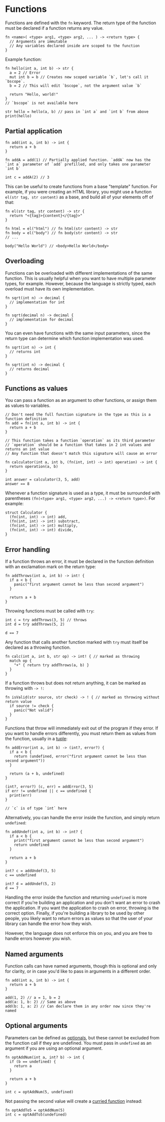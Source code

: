 # Functions

Functions are defined with the `fn` keyword. The return type of the function must be declared if a function returns any value.

```
fn <name>( <type> arg1, <type> arg2, ... ) -> <return type> {
  // Arguments are immutable
  // Any variables declared inside are scoped to the function
}
```

Example function:

```
fn hello(int a, int b) -> str {
  a = 2 // Error
  mut int b = b // Creates new scoped variable `b`, let's call it `bscope`.
  b = 2 // This will edit `bscope`, not the argument value `b`

  return "Hello, world!"
}
// `bscope` is not available here

str hello = hello(a, b) // pass in `int a` and `int b` from above
print(hello)
```

## Partial application

```
fn add(int a, int b) -> int {
  return a + b
}

fn addA = add(1) // Partially applied function. `addA` now has the `int a` parameter of `add` prefilled, and only takes one parameter `int b`

int c = addA(2) // 3
```

This can be useful to create functions from a base "template" function. For example, if you were creating an HTML library, you might use a function `el(str tag, str content)` as a base, and build all of your elements off of that:

```
fn el(str tag, str content) -> str {
  return "<{tag}>{content}</{tag}>"
}

fn html = el("html") // fn html(str content) -> str
fn body = el("body") // fn body(str content) -> str
// ...

body("Hello World") // <body>Hello World</body>
```

## Overloading

Functions can be overloaded with different implementations of the same function. This is usually helpful when you want to have multiple parameter types, for example. However, because the language is strictly typed, each overload must have its own implementation.

```
fn sqrt(int n) -> decimal {
  // implementation for int
}

fn sqrt(decimal n) -> decimal {
  // implementation for decimal
}
```

You can even have functions with the same input parameters, since the return type can determine which function implementation was used.

```
fn sqrt(int n) -> int {
  // returns int
}

fn sqrt(int n) -> decimal {
  // returns decimal
}
```

## Functions as values

You can pass a function as an argument to other functions, or assign them as values to variables.

```
// Don't need the full function signature in the type as this is a function definition
fn add = fn(int a, int b) -> int {
  return a + b
}

// This function takes a function `operation` as its third parameter
// `operation` should be a function that takes in 2 int values and returns an int value
// Any function that doesn't match this signature will cause an error

fn calculator(int a, int b, (fn(int, int) -> int) operation) -> int {
  return operation(a, b)
}

int answer = calculator(3, 5, add)
answer == 8
```

Whenever a function signature is used as a type, it must be surrounded with parentheses `(fn(<type> arg1, <type> arg2, ...) -> <return type>)`. For example:

```
struct Calculator {
  (fn(int, int) -> int) add,
  (fn(int, int) -> int) substract,
  (fn(int, int) -> int) multiply,
  (fn(int, int) -> int) divide,
}
```

## Error handling

If a function throws an error, it must be declared in the function definition with an exclamation mark on the return type:

```
fn addThrows(int a, int b) -> int! {
  if a < b {
    panic("first argument cannot be less than second argument")
  }

  return a + b
}
```

Throwing functions must be called with `try`:

```
int c = try addThrows(3, 5) // throws
int d = try addThrows(5, 2)

d == 7
```

Any function that calls another function marked with `try` must itself be declared as a throwing function.

```
fn calc(int a, int b, str op) -> int! { // marked as throwing
  match op {
    "+" { return try addThrows(a, b) }
  }
}
```

If a function throws but does not return anything, it can be marked as throwing with `-> !`:

```
fn isValid(str source, str check) -> ! { // marked as throwing without return value
  if source != check {
    panic("Not valid")
  }
}
```

Functions that throw will immediately exit out of the program if they error. If you want to handle errors differently, you must return them as values from the function, usually in a [tuple](#tuples):

```
fn addError(int a, int b) -> (int?, error?) {
  if a < b {
    return (undefined, error("first argument cannot be less than second argument"))
  }

  return (a + b, undefined)
}

(int?, error?) (c, err) = addError(3, 5)
if err != undefined || c == undefined {
  print(err)
}

// `c` is of type `int` here
```

Alternatively, you can handle the error inside the function, and simply return `undefined`:

```
fn addUndef(int a, int b) -> int? {
  if a < b {
    print("first argument cannot be less than second argument")
    return undefined
  }

  return a + b
}

int? c = addUndef(3, 5)
c == undefined

int? d = addUndef(5, 2)
d == 7
```

Handling the error inside the function and returning `undefined` is more correct if you're building an application and you don't want an error to crash the application. If you want the application to crash on error, throwing is the correct option. Finally, if you're building a library to be used by other people, you likely want to return errors as values so that the user of your library can handle the error how they wish.

However, the language does not enforce this on you, and you are free to handle errors however you wish.

## Named arguments

Function calls can have named arguments, though this is optional and only for clarity, or in case you'd like to pass in arguments in a different order.

```
fn add(int a, int b) -> int {
  return a + b
}

add(1, 2) // a = 1, b = 2
add(a: 1, b: 2) // Same as above
add(b: 1, a: 2) // Can declare them in any order now since they're named
```

## Optional arguments

Parameters can be defined as [optionals](#optional-values), but these cannot be excluded from the function call if they are undefined. You must pass in `undefined` as an argument if you are using an optional argument.

```
fn optAddNum(int a, int? b) -> int {
  if (b == undefined) {
    return a
  }

  return a + b
}

int c = optAddNum(5, undefined)
```

Not passing the second value will create a [curried function](#currying) instead:

```
fn optAddTo5 = optAddNum(5)
int c = optAddTo5(undefined)
```
